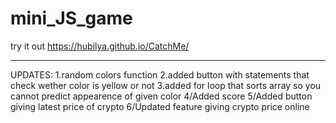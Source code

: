 # mini_JS_game
try it out
https://hubilya.github.io/CatchMe/
___________________________________________________________
UPDATES:
1.random colors function
2.added button with statements that check wether color is yellow or not
3.added for loop that sorts array so you cannot predict appearence of given color
4/Added score 
5/Added button giving latest price of crypto
6/Updated feature giving crypto price online
